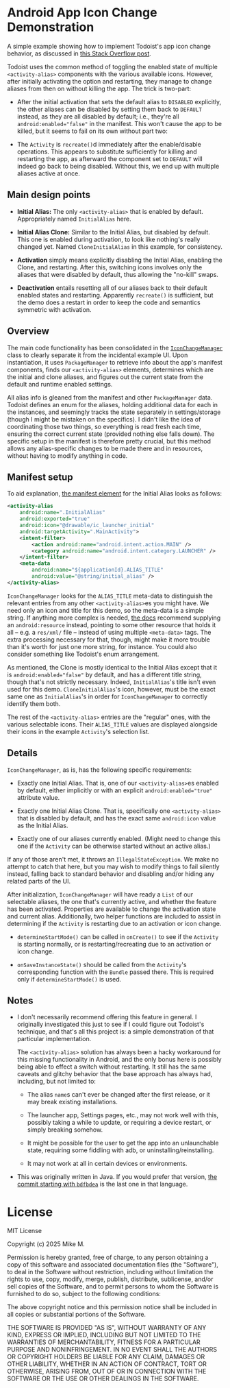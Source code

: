 # Android App Icon Change Demonstration

A simple example showing how to implement Todoist's app icon change behavior, as
discussed in [this Stack Overflow post][SO-post].

Todoist uses the common method of toggling the enabled state of multiple
`<activity-alias>` components with the various available icons. However, after
initially activating the option and restarting, they manage to change aliases
from then on without killing the app. The trick is two-part:

- After the initial activation that sets the default alias to `DISABLED`
  explicitly, the other aliases can be disabled by setting them back to
  `DEFAULT` instead, as they are all disabled by default; i.e., they're all
  `android:enabled="false"` in the manifest. This won't cause the app to be
  killed, but it seems to fail on its own without part two:

- The `Activity` is `recreate()`d immediately after the enable/disable
  operations. This appears to substitute sufficiently for killing and restarting
  the app, as afterward the component set to `DEFAULT` will indeed go back to
  being disabled. Without this, we end up with multiple aliases active at once.

## Main design points

- **Initial Alias:** The only `<activity-alias>` that is enabled by default.
  Appropriately named `InitialAlias` here.

- **Initial Alias Clone:** Similar to the Initial Alias, but disabled by
  default. This one is enabled during activation, to look like nothing's really
  changed yet. Named `CloneInitialAlias` in this example, for consistency.

- **Activation** simply means explicitly disabling the Initial Alias, enabling
  the Clone, and restarting. After this, switching icons involves only the
  aliases that were disabled by default, thus allowing the "no-kill" swaps.

- **Deactivation** entails resetting all of our aliases back to their default
  enabled states and restarting. Apparently `recreate()` is sufficient, but the
  demo does a restart in order to keep the code and semantics symmetric with
  activation.

## Overview

The main code functionality has been consolidated in the
[`IconChangeManager`][IconChangeManager] class to clearly separate it from the
incidental example UI. Upon instantiation, it uses `PackageManager` to retrieve
info about the app's manifest components, finds our `<activity-alias>` elements,
determines which are the initial and clone aliases, and figures out the current
state from the default and runtime enabled settings.

All alias info is gleaned from the manifest and other `PackageManager` data.
Todoist defines an enum for the aliases, holding additional data for each in the
instances, and seemingly tracks the state separately in settings/storage (though
I might be mistaken on the specifics). I didn't like the idea of coordinating
those two things, so everything is read fresh each time, ensuring the correct
current state (provided nothing else falls down). The specific setup in the
manifest is therefore pretty crucial, but this method allows any alias-specific
changes to be made there and in resources, without having to modify anything in
code.

## Manifest setup

To aid explanation, [the manifest element][manifest] for the Initial Alias looks
as follows:

```xml
<activity-alias
    android:name=".InitialAlias"
    android:exported="true"
    android:icon="@drawable/ic_launcher_initial"
    android:targetActivity=".MainActivity">
    <intent-filter>
        <action android:name="android.intent.action.MAIN" />
        <category android:name="android.intent.category.LAUNCHER" />
    </intent-filter>
    <meta-data
        android:name="${applicationId}.ALIAS_TITLE"
        android:value="@string/initial_alias" />
</activity-alias>
```

`IconChangeManager` looks for the `ALIAS_TITLE` meta-data to distinguish the
relevant entries from any other `<activity-alias>`es you might have. We need
only an icon and title for this demo, so the meta-data is a simple string. If
anything more complex is needed, [the docs][metadata-docs] recommend supplying
an `android:resource` instead, pointing to some other resource that holds it all
– e.g. a `res/xml/` file – instead of using multiple `<meta-data>` tags. The
extra processing necessary for that, though, might make it more trouble than
it's worth for just one more string, for instance. You could also consider
something like Todoist's enum arrangement.

As mentioned, the Clone is mostly identical to the Initial Alias except that it
is `android:enabled="false"` by default, and has a different title string,
though that's not strictly necessary. Indeed, `InitialAlias`'s title isn't even
used for this demo. `CloneInitialAlias`'s icon, however, must be the exact same
one as `InitialAlias`'s in order for `IconChangeManager` to correctly identify
them both.

The rest of the `<activity-alias>` entries are the "regular" ones, with the
various selectable icons. Their `ALIAS_TITLE` values are displayed alongside
their icons in the example `Activity`'s selection list.

## Details

`IconChangeManager`, as is, has the following specific requirements:

- Exactly one Initial Alias. That is, one of our `<activity-alias>`es enabled by
  default, either implicitly or with an explicit `android:enabled="true"`
  attribute value.

- Exactly one Initial Alias Clone. That is, specifically one `<activity-alias>`
  that is disabled by default, and has the exact same `android:icon` value as
  the Initial Alias.

- Exactly one of our aliases currently enabled. (Might need to change this one
  if the `Activity` can be otherwise started without an active alias.)

If any of those aren't met, it throws an `IllegalStateException`. We make no
attempt to catch that here, but you may wish to modify things to fail silently
instead, falling back to standard behavior and disabling and/or hiding any
related parts of the UI.

After initialization, `IconChangeManager` will have ready a `List` of our
selectable aliases, the one that's currently active, and whether the feature has
been activated. Properties are available to change the activation state and
current alias. Additionally, two helper functions are included to assist in
determining if the `Activity` is restarting due to an activation or icon change.

- `determineStartMode()` can be called in `onCreate()` to see if the `Activity`
  is starting normally, or is restarting/recreating due to an activation or icon
  change.

- `onSaveInstanceState()` should be called from the `Activity`'s corresponding
  function with the `Bundle` passed there. This is required only if
  `determineStartMode()` is used.

## Notes

- I don't necessarily recommend offering this feature in general. I originally
  investigated this just to see if I could figure out Todoist's technique, and
  that's all this project is: a simple demonstration of that particular
  implementation.

  The `<activity-alias>` solution has always been a hacky workaround for this
  missing functionality in Android, and the only bonus here is possibly being
  able to effect a switch without restarting. It still has the same caveats and
  glitchy behavior that the base approach has always had, including, but not
  limited to:

  - The alias `name`s can't ever be changed after the first release, or it may
    break existing installations.

  - The launcher app, Settings pages, etc., may not work well with this,
    possibly taking a while to update, or requiring a device restart, or
    simply breaking somehow.

  - It might be possible for the user to get the app into an unlaunchable state,
    requiring some fiddling with adb, or uninstalling/reinstalling.

  - It may not work at all in certain devices or environments.
 
- This was originally written in Java. If you would prefer that version, [the
  commit starting with `bdfbdea`][commit] is the last one in that language.

# License

MIT License

Copyright (c) 2025 Mike M.

Permission is hereby granted, free of charge, to any person obtaining a copy of
this software and associated documentation files (the "Software"), to deal in
the Software without restriction, including without limitation the rights to
use, copy, modify, merge, publish, distribute, sublicense, and/or sell copies of
the Software, and to permit persons to whom the Software is furnished to do so,
subject to the following conditions:

The above copyright notice and this permission notice shall be included in all
copies or substantial portions of the Software.

THE SOFTWARE IS PROVIDED "AS IS", WITHOUT WARRANTY OF ANY KIND, EXPRESS OR
IMPLIED, INCLUDING BUT NOT LIMITED TO THE WARRANTIES OF MERCHANTABILITY, FITNESS
FOR A PARTICULAR PURPOSE AND NONINFRINGEMENT. IN NO EVENT SHALL THE AUTHORS OR
COPYRIGHT HOLDERS BE LIABLE FOR ANY CLAIM, DAMAGES OR OTHER LIABILITY, WHETHER
IN AN ACTION OF CONTRACT, TORT OR OTHERWISE, ARISING FROM, OUT OF OR IN
CONNECTION WITH THE SOFTWARE OR THE USE OR OTHER DEALINGS IN THE SOFTWARE.


  [SO-post]: https://stackoverflow.com/q/68576022

  [IconChangeManager]: app/src/main/kotlin/com/gonodono/appiconchangedemo/IconChangeManager.kt

  [manifest]: app/src/main/AndroidManifest.xml#L18

  [metadata-docs]: https://developer.android.com/guide/topics/manifest/meta-data-element

  [commit]: https://github.com/gonodono/app-icon-change-demo/commits/bdfbdea621f32ab4a39696da12b4267ea64682b5/